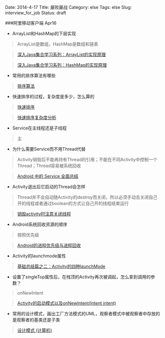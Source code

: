 Date: 2014-4-17
Title: 屡败屡战
Category: else
Tags: else
Slug: interview_for_job
Status: draft


###阿里移动客户端 Apr16

* ArrayList和HashMap的下层实现

>ArrayList是数组，HashMap是数组和链表

>[深入Java集合学习系列：ArrayList的实现原理](http://zhangshixi.iteye.com/blog/674856)

>[深入Java集合学习系列：HashMap的实现原理](http://zhangshixi.iteye.com/blog/672697)

* 常用的排序算法有哪些

>[排序算法](http://zh.wikipedia.org/wiki/%E6%8E%92%E5%BA%8F%E7%AE%97%E6%B3%95)

* 快速排序的过程，复杂度是多少，怎么算的

>[快速排序](http://zh.wikipedia.org/wiki/%E5%BF%AB%E9%80%9F%E6%8E%92%E5%BA%8F)

>[快速排序复杂度分析](http://book.51cto.com/art/201108/287089.htm)

* Service在主线程还是子线程

>主

* 为什么需要Service而不用Thread代替

>Activity销毁后不能再持有Thread的引用；不能在不同Activity中控制一个Thread；Thread容易被系统回收

>[Android 中的 Service 全面总结](http://www.cnblogs.com/newcj/archive/2011/05/30/2061370.html)

* Activity退出后它启动的Thread会怎样

>Thread并不会自动随Activity的destroy而关闭，所以必须手动去关闭自己开的线程或者通过boolean的方式让自己开的线程结束运行

>[销毁activity时注意关闭线程](http://www.eoeandroid.com/thread-175819-1-1.html)

* Android系统回收资源的顺序

>按照优先级

>[Android的进程优先级与进程回收](http://www.eoeandroid.com/thread-203499-1-1.html)

* Activity的launchmode属性

>[基础总结篇之二：Activity的四种launchMode](http://blog.csdn.net/liuhe688/article/details/6754323)

* 设置了singleTop属性后，在栈顶的Activity再次被调起，怎么拿到调用的参数？

>onNewIntent

>[Activity的启动模式以及onNewIntent(Intent intent)](http://www.cnblogs.com/shitianzeng/articles/2807062.html)

* 常用的设计模式，画出工厂方法模式的UML，观察者模式中被观察者中存放的是观察者的基类还是子类

>[设计模式 (计算机)](http://zh.wikipedia.org/wiki/%E8%AE%BE%E8%AE%A1%E6%A8%A1%E5%BC%8F_(%E8%AE%A1%E7%AE%97%E6%9C%BA))




